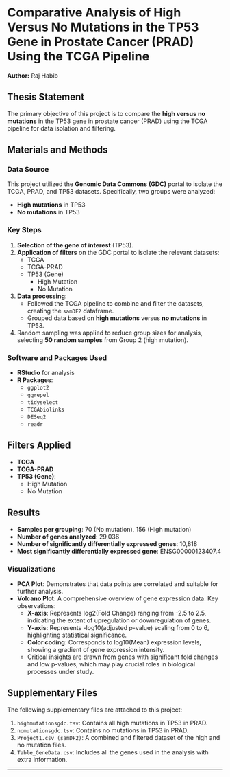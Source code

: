 # Comparative Analysis of High Versus No Mutations in the TP53 Gene in Prostate Cancer (PRAD) Using the TCGA Pipeline

**Author:** Raj Habib

## Thesis Statement
The primary objective of this project is to compare the **high versus no mutations** in the TP53 gene in prostate cancer (PRAD) using the TCGA pipeline for data isolation and filtering.

## Materials and Methods

### Data Source
This project utilized the **Genomic Data Commons (GDC)** portal to isolate the TCGA, PRAD, and TP53 datasets. Specifically, two groups were analyzed: 
- **High mutations** in TP53
- **No mutations** in TP53

### Key Steps
1. **Selection of the gene of interest** (TP53).
2. **Application of filters** on the GDC portal to isolate the relevant datasets:
   - TCGA
   - TCGA-PRAD
   - TP53 (Gene)
     - High Mutation
     - No Mutation
3. **Data processing**:
   - Followed the TCGA pipeline to combine and filter the datasets, creating the `samDF2` dataframe.
   - Grouped data based on **high mutations** versus **no mutations** in TP53.
4. Random sampling was applied to reduce group sizes for analysis, selecting **50 random samples** from Group 2 (high mutation).

### Software and Packages Used
- **RStudio** for analysis
- **R Packages**: 
   - `ggplot2`
   - `ggrepel`
   - `tidyselect`
   - `TCGAbiolinks`
   - `DESeq2`
   - `readr`

## Filters Applied
- **TCGA** 
- **TCGA-PRAD**
- **TP53 (Gene)**:
  - High Mutation
  - No Mutation

## Results

- **Samples per grouping**: 70 (No mutation), 156 (High mutation)
- **Number of genes analyzed**: 29,036
- **Number of significantly differentially expressed genes**: 10,818
- **Most significantly differentially expressed gene**: ENSG00000123407.4

### Visualizations

- **PCA Plot**: Demonstrates that data points are correlated and suitable for further analysis.
- **Volcano Plot**: A comprehensive overview of gene expression data. Key observations:
  - **X-axis**: Represents log2(Fold Change) ranging from -2.5 to 2.5, indicating the extent of upregulation or downregulation of genes.
  - **Y-axis**: Represents -log10(adjusted p-value) scaling from 0 to 6, highlighting statistical significance.
  - **Color coding**: Corresponds to log10(Mean) expression levels, showing a gradient of gene expression intensity.
  - Critical insights are drawn from genes with significant fold changes and low p-values, which may play crucial roles in biological processes under study.

## Supplementary Files

The following supplementary files are attached to this project:
1. `highmutationsgdc.tsv`: Contains all high mutations in TP53 in PRAD.
2. `nomutationsgdc.tsv`: Contains no mutations in TP53 in PRAD.
3. `Project1.csv (samDF2)`: A combined and filtered dataset of the high and no mutation files.
4. `Table_GeneData.csv`: Includes all the genes used in the analysis with extra information.

---
